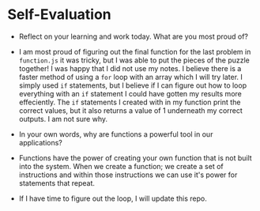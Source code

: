 # Self-Evaluation

- Reflect on your learning and work today. What are you most proud of?
- I am most proud of figuring out the final function for the last problem in `function.js` it was tricky, but I was able to put the pieces of the puzzle together! I was happy that I did not use my notes. I believe there is a faster method of using a `for` loop with an array which I will try later. I simply used `if` statements, but I believe if I can figure out how to loop everything with an `if` statement I could have gotten my results more effeciently. The `if` statements I created with in my function print the correct values, but it also returns a value of 1 underneath my correct outputs. I am not sure why.
- In your own words, why are functions a powerful tool in our applications?
- Functions have the power of creating your own function that is not built into the system. When we create a function; we create a set of instructions and within those instructions we can use it's power for statements that repeat. 

- If I have time to figure out the loop, I will update this repo.